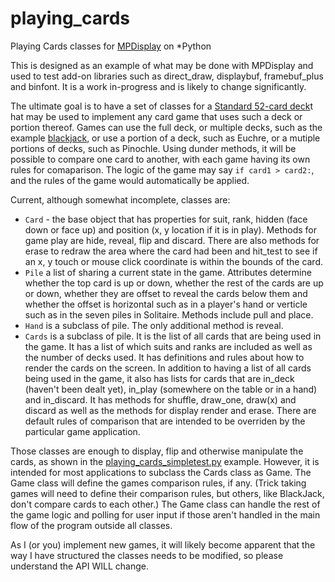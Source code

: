 # playing_cards
Playing Cards classes for [MPDisplay](https://github.com/bdbarnett/mpdisplay) on *Python

This is designed as an example of what may be done with MPDisplay and used to test add-on libraries such as direct_draw, displaybuf, framebuf_plus and binfont.  It is a work in-progress and is likely to change significantly.

The ultimate goal is to have a set of classes for a [Standard 52-card deck](https://en.wikipedia.org/wiki/Standard_52-card_deck)t hat may be used to implement any card game that uses such a deck or portion thereof.  Games can use the full deck, or multiple decks, such as the example [blackjack](examples/blackjack.py), or use a portion of a deck, such as Euchre, or a mutiple portions of decks, such as Pinochle.  Using dunder methods, it will be possible to compare one card to another, with each game having its own rules for comaparison.  The logic of the game may say `if card1 > card2:`, and the rules of the game would automatically be applied.

Current, although somewhat incomplete, classes are:
- `Card` - the base object that has properties for suit, rank, hidden (face down or face up) and position (x, y location if it is in play).  Methods for game play are hide, reveal, flip and discard.  There are also methods for erase to redraw the area where the card had been and hit_test to see if an x, y touch or mouse click coordinate is within the bounds of the card.
- `Pile` a list of sharing a current state in the game.  Attributes determine whether the top card is up or down, whether the rest of the cards are up or down, whether they are offset to reveal the cards below them and whether the offset is horizontal such as in a player's hand or verticle such as in the seven piles in Solitaire.  Methods include pull and place.
- `Hand` is a subclass of pile.  The only additional method is reveal.
- `Cards` is a subclass of pile.  It is the list of all cards that are being used in the game.  It has a list of which suits and ranks are included as well as the number of decks used.  It has definitions and rules about how to render the cards on the screen.  In addition to having a list of all cards being used in the game, it also has lists for cards that are in_deck (haven't been dealt yet), in_play (somewhere on the table or in a hand) and in_discard.  It has methods for shuffle, draw_one, draw(x) and discard as well as the methods for display render and erase.  There are default rules of comparison that are intended to be overriden by the particular game application.

Those classes are enough to display, flip and otherwise manipulate the cards, as shown in the [playing_cards_simpletest.py](examples/play_cards_simpletest.py) example.  However, it is intended for most applications to subclass the Cards class as Game.  The Game class will define the games comparison rules, if any.  (Trick taking games will need to define their comparison rules, but others, like BlackJack, don't compare cards to each other.)  The Game class can handle the rest of the game logic and polling for user input if those aren't handled in the main flow of the program outside all classes.

As I (or you) implement new games, it will likely become apparent that the way I have structured the classes needs to be modified, so please understand the API WILL change.
